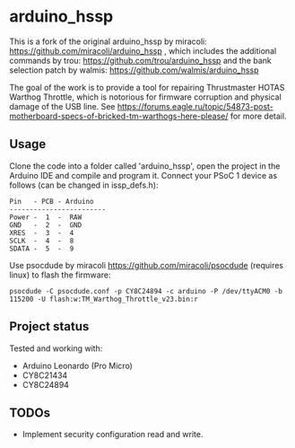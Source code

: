 # arduino_hssp

This is a fork of the original arduino_hssp by miracoli: https://github.com/miracoli/arduino_hssp , which includes the additional commands by trou: https://github.com/trou/arduino_hssp and the bank selection patch by walmis: https://github.com/walmis/arduino_hssp

The goal of the work is to provide a tool for repairing Thrustmaster HOTAS Warthog Throttle, which is notorious for firmware corruption and physical damage of the USB line. See https://forums.eagle.ru/topic/54873-post-motherboard-specs-of-bricked-tm-warthogs-here-please/ for more detail.

## Usage

Clone the code into a folder called 'arduino_hssp', open the project in the Arduino IDE and compile and program it. Connect your PSoC 1 device as follows (can be changed in issp_defs.h):
```
Pin   - PCB - Arduino
------------------------
Power -  1  -  RAW
GND   -  2  -  GND
XRES  -  3  -  4
SCLK  -  4  -  8
SDATA -  5  -  9
```
Use psocdude by miracoli https://github.com/miracoli/psocdude (requires linux) to flash the firmware: 
```
psocdude -C psocdude.conf -p CY8C24894 -c arduino -P /dev/ttyACM0 -b 115200 -U flash:w:TM_Warthog_Throttle_v23.bin:r
```


## Project status
Tested and working with:
* Arduino Leonardo (Pro Micro)
* CY8C21434
* CY8C24894

## TODOs
* Implement security configuration read and write.
